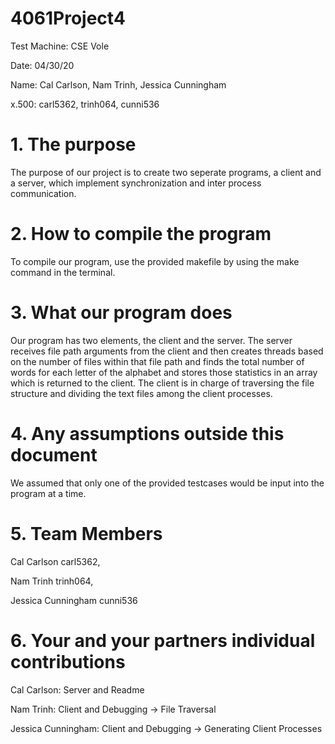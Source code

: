 # 4061Project4

Test Machine: CSE Vole

Date: 04/30/20

Name: Cal Carlson, Nam Trinh, Jessica Cunningham

x.500: carl5362, trinh064, cunni536

# 1. The purpose

The purpose of our project is to create two seperate programs, a client and a server, which implement synchronization and inter process communication.

# 2. How to compile the program

To compile our program, use the provided makefile by using the make command in the terminal.

# 3. What our program does

Our program has two elements, the client and the server. The server receives file path arguments from the client and then creates threads based on the number of files within that file path and finds the total number of words for each letter of the alphabet and stores those statistics in an array which is returned to the client. The client is in charge of traversing the file structure and dividing the text files among the client processes.

# 4. Any assumptions outside this document

We assumed that only one of the provided testcases would be input into the program at a time.

# 5. Team Members

Cal Carlson carl5362, 

Nam Trinh trinh064, 

Jessica Cunningham cunni536

# 6. Your and your partners individual contributions

Cal Carlson: Server and Readme

Nam Trinh: Client and Debugging -> File Traversal

Jessica Cunningham: Client and Debugging -> Generating Client Processes
